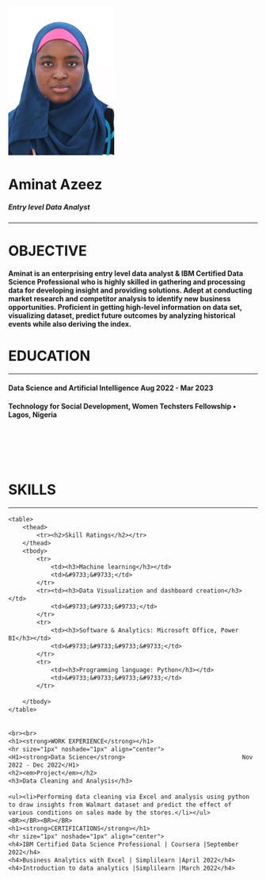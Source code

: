 <!DOCTYPE html>
<html lang="en">
<head>
    <meta charset="UTF-8">
    <meta http-equiv="X-UA-Compatible" content="IE=edge">
    <meta name="viewport" content="width=device-width, initial-scale=1.0">
    <title>Aminat Azeez</title>
</head>
<body>
    <img src="/Images/IMG-20221218-WA0028.jpg" alt="Profile Picture" height="300px" style="border: 150px;" >
    <h1>Aminat Azeez</h1>
    <h5>Entry level <strong><em>Data Analyst</em></strong></h5>
    <hr size="1px" noshade="1px" align="center">
    <h1><STRong>OBJECTIVE</STRong></h1>
    <H4>Aminat is an enterprising entry level data analyst & IBM Certified Data Science Professional who is highly skilled in gathering and processing data for developing insight and providing solutions. Adept at conducting market research and competitor analysis to identify new business opportunities. Proficient in getting high-level information on data set, visualizing dataset, predict future outcomes by analyzing historical events while also deriving the index.</H4>
    <h1><strong>EDUCATION</strong></h1>
    <hr size="1px" noshade="1px" align="center">
    <h4><STRong>Data Science and Artificial Intelligence</STRong>                                Aug 2022 - Mar 2023</h4>
    <H4>Technology for Social Development, Women Techsters Fellowship • Lagos, Nigeria</H4>
    <BR></BR><BR></BR>
    <h1><strong>SKILLS</strong></h1>
    <hr size="1px" noshade="1px" align="center">

    <table>
        <thead>
            <tr><h2>Skill Ratings</h2></tr>
        </thead>
        <tbody>
            <tr>
                <td><h3>Machine learning</h3></td>
                <td>&#9733;&#9733;</td>
            </tr>
            <tr><td><h3>Data Visualization and dashboard creation</h3></td>
                <td>&#9733;&#9733;&#9733;</td>
            </tr>
            <tr>
                <td><h3>Software & Analytics: Microsoft Office, Power BI</h3></td>
                <td>&#9733;&#9733;&#9733;&#9733;</td>
            </tr>
            <tr>
                <td><h3>Programming language: Python</h3></td>
                <td>&#9733;&#9733;&#9733;&#9733;</td>
            </tr>
            
        </tbody>
    </table>
    
    
    <br><br>
    <h1><strong>WORK EXPERIENCE</strong></h1>
    <hr size="1px" noshade="1px" align="center">
    <H1><strong>Data Science</strong>                                 Nov 2022 - Dec 2022</H1>
    <h2><em>Project</em></h2>
    <h3>Data Cleaning and Analysis</h3>

    <ul><li>Performing data cleaning via Excel and analysis using python to draw insights from Walmart dataset and predict the effect of various conditions on sales made by the stores.</li></ul>
    <BR></BR><BR></BR>
    <h1><strong>CERTIFICATIONS</strong></h1>
    <hr size="1px" noshade="1px" align="center">
    <h4>IBM Certified Data Science Professional | Coursera |September 2022</h4>
    <h4>Business Analytics with Excel | Simplilearn |April 2022</h4>
    <h4>Introduction to data analytics |Simplilearn |March 2022</h4>

</body>
</html>
